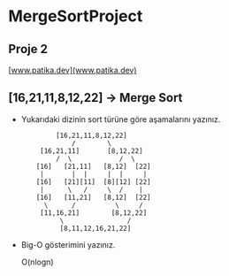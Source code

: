 # MergeSortProject
## Proje 2
[www.patika.dev](www.patika.dev)

## [16,21,11,8,12,22] -> Merge Sort


* Yukarıdaki dizinin sort türüne göre aşamalarını yazınız.

```
            [16,21,11,8,12,22]
                /        \
        [16,21,11]       [8,12,22]
            /  \            /  \
       [16]   [21,11]   [8,12]  [22]
        |       |  |     |  |     |
       [16]   [21][11]  [8][12] [22]
        |      \   /     \  /    |
       [16]   [11,21]   [8,12]  [22]
         \      /          \     /
        [11,16,21]        [8,12,22]
             \                /
             [8,11,12,16,21,22]
```

* Big-O gösterimini yazınız.

  O(nlogn)
